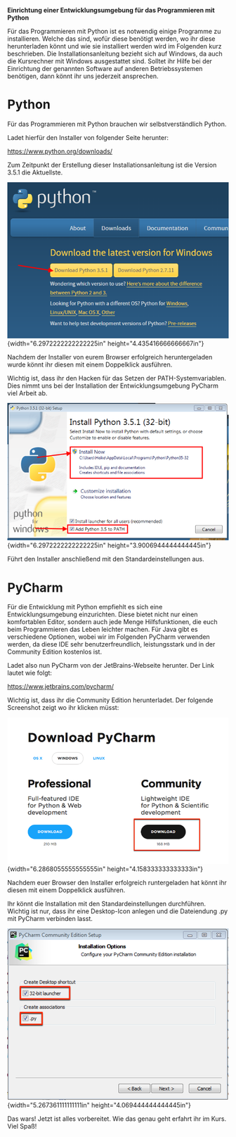 **Einrichtung einer Entwicklungsumgebung für das Programmieren mit
Python**

Für das Programmieren mit Python ist es notwendig einige Programme zu
installieren. Welche das sind, wofür diese benötigt werden, wo ihr diese
herunterladen könnt und wie sie installiert werden wird im Folgenden
kurz beschrieben. Die Installationsanleitung bezieht sich auf Windows,
da auch die Kursrechner mit Windows ausgestattet sind. Solltet ihr Hilfe
bei der Einrichtung der genannten Software auf anderen Betriebssystemen
benötigen, dann könnt ihr uns jederzeit ansprechen.

Python
======

Für das Programmieren mit Python brauchen wir selbstverständlich Python.

Ladet hierfür den Installer von folgender Seite herunter:

https://www.python.org/downloads/

Zum Zeitpunkt der Erstellung dieser Installationsanleitung ist die
Version 3.5.1 die Aktuellste.

![](media/Python_1.png){width="6.2972222222222225in"
height="4.435416666666667in"}

Nachdem der Installer von eurem Browser erfolgreich heruntergeladen
wurde könnt ihr diesen mit einem Doppelklick ausführen.

Wichtig ist, dass ihr den Hacken für das Setzen der
PATH-Systemvariablen. Dies nimmt uns bei der Installation der
Entwicklungsumgebung PyCharm viel Arbeit ab.

![](media/Python_2.png){width="6.2972222222222225in"
height="3.9006944444444445in"}

Führt den Installer anschließend mit den Standardeinstellungen aus.

PyCharm
=======

Für die Entwicklung mit Python empfiehlt es sich eine
Entwicklungsumgebung einzurichten. Diese bietet nicht nur einen
komfortablen Editor, sondern auch jede Menge Hilfsfunktionen, die euch
beim Programmieren das Leben leichter machen. Für Java gibt es
verschiedene Optionen, wobei wir im Folgenden PyCharm verwenden werden,
da diese IDE sehr benutzerfreundlich, leistungsstark und in der
Community Edition kostenlos ist.

Ladet also nun PyCharm von der JetBrains-Webseite herunter. Der Link
lautet wie folgt:

https://www.jetbrains.com/pycharm/

Wichtig ist, dass ihr die Community Edition herunterladet. Der folgende
Screenshot zeigt wo ihr klicken müsst:

![](media/PyCharm_1.png){width="6.2868055555555555in"
height="4.158333333333333in"}

Nachdem euer Browser den Installer erfolgreich runtergeladen hat könnt
ihr diesen mit einem Doppelklick ausführen.

Ihr könnt die Installation mit den Standardeinstellungen durchführen.
Wichtig ist nur, dass ihr eine Desktop-Icon anlegen und die Dateiendung
.py mit PyCharm verbinden lasst.

![](media/PyCharm_2.png){width="5.267361111111111in"
height="4.069444444444445in"}

Das wars! Jetzt ist alles vorbereitet. Wie das genau geht erfahrt ihr im
Kurs. Viel Spaß!
